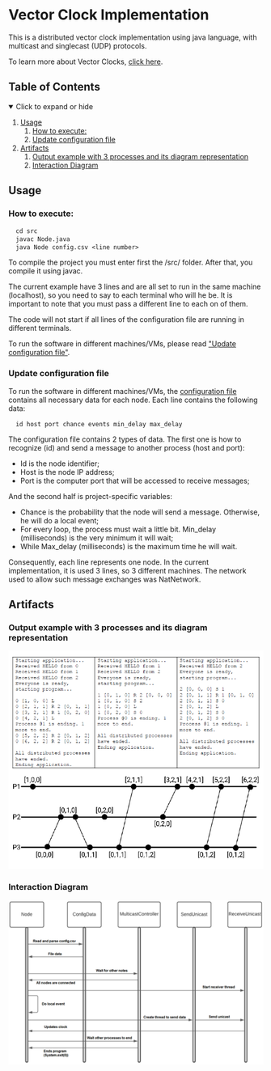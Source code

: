 # Vector Clock Implementation

This is a distributed vector clock implementation using java language, with multicast and singlecast (UDP) protocols.

To learn more about Vector Clocks, [click here](https://en.wikipedia.org/wiki/Vector_clock).

## Table of Contents
<details open>
<summary>Click to expand or hide</summary>

1. [Usage](#usage-anchor)
    1. [How to execute:](#execute-anchor)
    1. [Update configuration file](#config-file-anchor)
1. [Artifacts](#articats-anchor)
    1. [Output example with 3 processes and its diagram representation](#output-anchor)
    1. [Interaction Diagram](#interaction-diagram-anchor)

</details>

<a id="usage-anchor"></a>
## Usage

<a id="execute-anchor"></a>
### How to execute:

```
  cd src
  javac Node.java
  java Node config.csv <line number>
```

To compile the project you must enter first the /src/ folder. After that, you compile it using javac.

The current example have 3 lines and are all set to run in the same machine (localhost), so you need to say to each terminal who will he be. It is important to note that you must pass a different line to each on of them.

The code will not start if all lines of the configuration file are running in different terminals.

To run the software in different machines/VMs, please read ["Update configuration file"](#config-file-anchor).

<a id="config-file-anchor"></a>
### Update configuration file

To run the software in different machines/VMs, the [configuration file](src/config.csv) contains all necessary data for each node. Each line contains the following data:
```
  id host port chance events min_delay max_delay
```
The configuration file contains 2 types of data. The first one is how to recognize (id) and send a message to another process (host and port):
- Id is the node identifier;
- Host is the node IP address;
- Port is the computer port that will be accessed to receive messages;

And the second half is project-specific variables:
- Chance is the probability that the node will send a message. Otherwise, he will do a local event;
- For every loop, the process must wait a little bit. Min_delay (milliseconds) is the very minimum it will wait;
- While Max_delay (milliseconds) is the maximum time he will wait.

Consequently, each line represents one node. In the current implementation, it is used 3 lines, so 3 different machines. The network used to allow such message exchanges was NatNetwork.

<a id="articats-anchor"></a>
## Artifacts

<a id="output-anchor"></a>
### Output example with 3 processes and its diagram representation

![Output table and Diagram Image](/output_example_and_representation.png)

<a id="interaction-diagram-anchor"></a>
### Interaction Diagram

![Interaction Diagram Image](/interaction-diagram.png)
